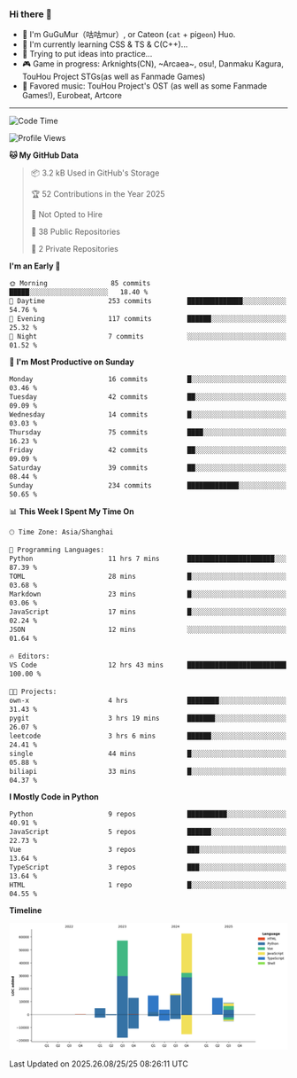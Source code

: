 ### Hi there 👋

- 🧐 I'm GuGuMur（咕咕mur）, or Cateon (`cat` + pig`eon`) Huo.
- 🌱 I'm currently learning CSS & TS & C(C++)...
- 🤔 Trying to put ideas into practice...
- 🎮 Game in progress: Arknights(CN), ~Arcaea~, osu!, Danmaku Kagura, TouHou Project STGs(as well as Fanmade Games)
- 🎵 Favored music: TouHou Project's OST (as well as some Fanmade Games!), Eurobeat, Artcore

----
<!--START_SECTION:waka-->
![Code Time](http://img.shields.io/badge/Code%20Time-67%20hrs%2039%20mins-blue)

![Profile Views](http://img.shields.io/badge/Profile%20Views-8-blue)

**🐱 My GitHub Data** 

> 📦 3.2 kB Used in GitHub's Storage 
 > 
> 🏆 52 Contributions in the Year 2025
 > 
> 🚫 Not Opted to Hire
 > 
> 📜 38 Public Repositories 
 > 
> 🔑 2 Private Repositories 
 > 
**I'm an Early 🐤** 

```text
🌞 Morning                85 commits          █████░░░░░░░░░░░░░░░░░░░░   18.40 % 
🌆 Daytime                253 commits         ██████████████░░░░░░░░░░░   54.76 % 
🌃 Evening                117 commits         ██████░░░░░░░░░░░░░░░░░░░   25.32 % 
🌙 Night                  7 commits           ░░░░░░░░░░░░░░░░░░░░░░░░░   01.52 % 
```
📅 **I'm Most Productive on Sunday** 

```text
Monday                   16 commits          █░░░░░░░░░░░░░░░░░░░░░░░░   03.46 % 
Tuesday                  42 commits          ██░░░░░░░░░░░░░░░░░░░░░░░   09.09 % 
Wednesday                14 commits          █░░░░░░░░░░░░░░░░░░░░░░░░   03.03 % 
Thursday                 75 commits          ████░░░░░░░░░░░░░░░░░░░░░   16.23 % 
Friday                   42 commits          ██░░░░░░░░░░░░░░░░░░░░░░░   09.09 % 
Saturday                 39 commits          ██░░░░░░░░░░░░░░░░░░░░░░░   08.44 % 
Sunday                   234 commits         █████████████░░░░░░░░░░░░   50.65 % 
```


📊 **This Week I Spent My Time On** 

```text
🕑︎ Time Zone: Asia/Shanghai

💬 Programming Languages: 
Python                   11 hrs 7 mins       ██████████████████████░░░   87.39 % 
TOML                     28 mins             █░░░░░░░░░░░░░░░░░░░░░░░░   03.68 % 
Markdown                 23 mins             █░░░░░░░░░░░░░░░░░░░░░░░░   03.06 % 
JavaScript               17 mins             █░░░░░░░░░░░░░░░░░░░░░░░░   02.24 % 
JSON                     12 mins             ░░░░░░░░░░░░░░░░░░░░░░░░░   01.64 % 

🔥 Editors: 
VS Code                  12 hrs 43 mins      █████████████████████████   100.00 % 

🐱‍💻 Projects: 
own-x                    4 hrs               ████████░░░░░░░░░░░░░░░░░   31.43 % 
pygit                    3 hrs 19 mins       ███████░░░░░░░░░░░░░░░░░░   26.07 % 
leetcode                 3 hrs 6 mins        ██████░░░░░░░░░░░░░░░░░░░   24.41 % 
single                   44 mins             █░░░░░░░░░░░░░░░░░░░░░░░░   05.88 % 
biliapi                  33 mins             █░░░░░░░░░░░░░░░░░░░░░░░░   04.37 % 
```

**I Mostly Code in Python** 

```text
Python                   9 repos             ██████████░░░░░░░░░░░░░░░   40.91 % 
JavaScript               5 repos             ██████░░░░░░░░░░░░░░░░░░░   22.73 % 
Vue                      3 repos             ███░░░░░░░░░░░░░░░░░░░░░░   13.64 % 
TypeScript               3 repos             ███░░░░░░░░░░░░░░░░░░░░░░   13.64 % 
HTML                     1 repo              █░░░░░░░░░░░░░░░░░░░░░░░░   04.55 % 
```



**Timeline**

![Lines of Code chart](https://raw.githubusercontent.com/GuGuMur/GuGuMur/main/assets/bar_graph.png)


 Last Updated on 2025.26.08/25/25 08:26:11 UTC
<!--END_SECTION:waka-->

<!-- ![Metrics](https://metrics.lecoq.io/GuGuMur?template=classic&config.timezone=Asia%2FShanghai) -->
